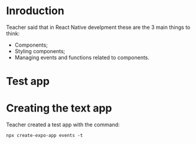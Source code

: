 # Inroduction

Teacher said that in React Native develpment these are the 3 main things to think:

- Components;
- Styling components;
- Managing events and functions related to components.


# Test app


# Creating the text app

Teacher created a test app with the command:

```
npx create-expo-app events -t
```